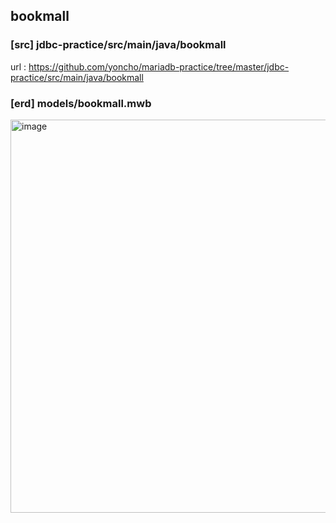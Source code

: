 ## bookmall 
### [src] jdbc-practice/src/main/java/bookmall
url : https://github.com/yoncho/mariadb-practice/tree/master/jdbc-practice/src/main/java/bookmall

### [erd] models/bookmall.mwb

<img width="629" alt="image" src="https://github.com/yoncho/yoncho/assets/44021629/2383451f-24a0-411b-87a6-416b517fa73c">